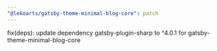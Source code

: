 ```yaml
---
"@lekoarts/gatsby-theme-minimal-blog-core": patch
---
```


fix(deps): update dependency gatsby-plugin-sharp to ^4.0.1 for gatsby-theme-minimal-blog-core
